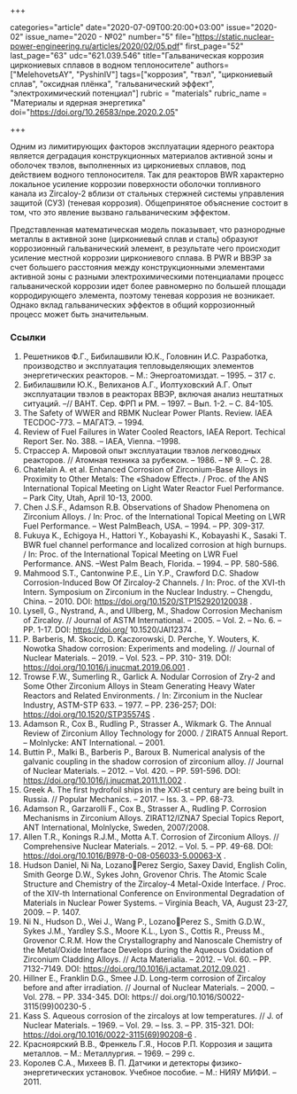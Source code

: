 +++

categories="article"
date="2020-07-09T00:20:00+03:00"
issue="2020-02"
issue_name="2020 - №02"
number="5"
file="https://static.nuclear-power-engineering.ru/articles/2020/02/05.pdf"
first_page="52"
last_page="63"
udc="621.039.546"
title="Гальваническая коррозия циркониевых сплавов в водном теплоносителе"
authors=["MelehovetsAY", "PyshinIV"]
tags=["коррозия", "твэл", "циркониевый сплав", "оксидная плёнка", "гальванический эффект", "электрохимический потенциал"]
rubric = "materials"
rubric_name = "Материалы и ядерная энергетика"
doi="https://doi.org/10.26583/npe.2020.2.05"

+++

Одним из лимитирующих факторов эксплуатации ядерного реактора является деградация конструкционных материалов активной зоны и оболочек твэлов, выполненных из циркониевых сплавов, под действием водного теплоносителя. Так для реакторов BWR характерно локальное усиление коррозии поверхности оболочки топливного канала из Zircaloy-2 вблизи от стальных стержней системы управления защитой (СУЗ) (теневая коррозия). Общепринятое объяснение состоит в том, что это явление вызвано гальваническим эффектом. 

Представленная математическая модель показывает, что разнородные металлы в активной зоне (циркониевый сплав и сталь) образуют коррозионный гальванический элемент, в результате чего происходит усиление местной коррозии циркониевого сплава. В PWR и ВВЭР за счет большего расстояния между конструкционными элементами активной зоны с разными электрохимическими потенциалами процесс гальванической коррозии идет более равномерно по большей площади корродирующего элемента, поэтому теневая коррозия не возникает. Однако вклад гальванических эффектов в общий коррозионный процесс может быть значительным.


### Ссылки

1. Решетников Ф.Г., Бибилашвили Ю.К., Головнин И.С. Разработка, производство и эксплуатация тепловыделяющих элементов энергетических реакторов. – М.: Энергоатомиздат. – 1995. – 317 с. 
2. Бибилашвили Ю.К., Велиханов А.Г., Иолтуховский А.Г. Опыт эксплуатации твэлов в реакторах ВВЭР, включая анализ нештатных ситуаций. –// ВАНТ. Сер. ФРП и РМ. – 1997. – Вып. 1-2. – С. 84-105. 
3. The Safety of WWER and RBMK Nuclear Power Plants. Review. IAEA TECDOC-773. – МАГАТЭ. – 1994. 
4. Review of Fuel Failures in Water Cooled Reactors, IAEA Report. Techical Report Ser. No. 388. – IAEA, Vienna. –1998. 
5. Страссер А. Мировой опыт эксплуатации твэлов легководных реакторов. // Атомная техника за рубежом. – 1986. – № 9. – С. 28. 
6. Chatelain A. et al. Enhanced Corrosion of Zirconium-Base Alloys in Proximity to Other Metals: The «Shadow Effect». / Proc. of the ANS International Topical Meeting on Light Water Reactor Fuel Performance. – Park City, Utah, April 10-13, 2000. 
7. Chen J.S.F., Adamson R.B. Observations of Shadow Phenomena on Zirconium Alloys. / In: Proc. of the International Topical Meeting on LWR Fuel Performance. – West PalmBeach, USA. – 1994. – PP. 309-317. 
8. Fukuya K., Echigoya H., Hattori Y., Kobayashi K., Kobayashi K., Sasaki T. BWR fuel channel performance and localized corrosion at high burnups. / In: Proc. of the International Topical Meeting on LWR Fuel Performance. ANS. –West Palm Beach, Florida. – 1994. – PP. 580-586. 
9. Mahmood S.T., Cantonwine P.E., Lin Y.P., Crawford D.C. Shadow Corrosion-Induced Bow Of Zircaloy-2 Channels. / In: Proc. of the XVI-th Intern. Symposium on Zirconium in the Nuclear Industry. – Chengdu, China. – 2010. DOI: https://doi.org/10.1520/STP152920120038 . 
10. Lysell, G., Nystrand, A., and Ullberg, M., Shadow Corrosion Mechanism of Zircaloy. // Journal of ASTM International. – 2005. – Vol. 2. – No. 6. – PP. 1-17. DOI: https://doi.org/ 10.1520/JAI12374 . 
11. P. Barberis, M. Skocic, D. Kaczorowski, D. Perche, Y. Wouters, K. Nowotka Shadow corrosion: Experiments and modeling. // Journal of Nuclear Materials. – 2019. – Vol. 523. – PP. 310- 319. DOI: https://doi.org/10.1016/j.jnucmat.2019.06.001 . 
12. Trowse F.W., Sumerling R., Garlick A. Nodular Corrosion of Zry-2 and Some Other Zirconium Alloys in Steam Generating Heavy Water Reactors and Related Environments. / In: Zirconium in the Nuclear Industry, ASTM-STP 633. – 1977. – PP. 236-257; DOI: https://doi.org/10.1520/STP35574S . 
13. Adamson R., Cox B., Rudling P., Strasser A., Wikmark G. The Annual Review of Zirconium Alloy Technology for 2000. / ZIRAT5 Annual Report. – Molnlycke: ANT International. – 2001. 
14. Buttin P., Malki B., Barberis P., Baroux B. Numerical analysis of the galvanic coupling in the shadow corrosion of zirconium alloy. // Journal of Nuclear Materials. – 2012. – Vol. 420. – PP. 591-596. DOI: https://doi.org/10.1016/j.jnucmat.2011.11.002 . 
15. Greek A. The first hydrofoil ships in the XXI-st century are being built in Russia. // Popular Mechanics. – 2017. – Iss. 3. – PP. 68-73. 
16. Adamson R., Garzarolli F., Cox B., Strasser A., Rudling P. Corrosion Mechanisms in Zirconium Alloys. ZIRAT12/IZNA7 Special Topics Report, ANT International, Molnlycke, Sweden, 2007/2008. 
17. Allen T.R., Konings R.J.M., Motta A.T. Corrosion of Zirconium Alloys. // Comprehensive Nuclear Materials. – 2012. – Vol. 5. – PP. 49-68. DOI: https://doi.org/10.1016/B978-0-08-056033-5.00063-X . 
18. Hudson Daniel, Ni Na, LozanoPerez Sergio, Saxey David, English Colin, Smith George D.W., Sykes John, Grovenor Chris. The Atomic Scale Structure and Chemistry of the Zircaloy-4 Metal-Oxide Interface. / Proc. of the XIV-th International Conference on Environmental Degradation of Materials in Nuclear Power Systems. – Virginia Beach, VA, August 23-27, 2009. – P. 1407. 
19. Ni N., Hudson D., Wei J., Wang P., LozanoPerez S., Smith G.D.W., Sykes J.M., Yardley S.S., Moore K.L., Lyon S., Cottis R., Preuss M., Grovenor C.R.M. How the Crystallography and Nanoscale Chemistry of the Metal/Oxide Interface Develops during the Aqueous Oxidation of Zirconium Cladding Alloys. // Acta Materialia. – 2012. – Vol. 60. – PP. 7132-7149. DOI: https://doi.org/10.1016/j.actamat.2012.09.021 . 
20. Hillner E., Franklin D.G., Smee J.D. Long-term corrosion of Zircaloy before and after irradiation. // Journal of Nuclear Materials. – 2000. – Vol. 278. – PP. 334-345. DOI: https:// doi.org/10.1016/S0022-3115(99)00230-5 . 
21. Kass S. Aqueous corrosion of the zircaloys at low temperatures. // J. of Nuclear Materials. – 1969. – Vol. 29. – Iss. 3. – PP. 315-321. DOI: https://doi.org/10.1016/0022-3115(69)90208-6 . 
22. Красноярский В.В., Френкель Г.Я., Носов Р.П. Коррозия и защита металлов. – М.: Металлургия. – 1969. – 299 с. 
23. Королев С.А., Михеев В. П. Датчики и детекторы физико-энергетических установок. Учебное пособие. – М.: НИЯУ МИФИ. – 2011. 